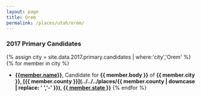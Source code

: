 ```yaml
---
layout: page
title: Orem
permalink: /places/utah/orem/
---
```


### 2017 Primary Candidates
{% assign city = site.data.2017.primary.candidates | where:'city','Orem' %}
{% for member in city  %}
- <strong>[{{member.name}}](../../../people/{{member.id}})</strong>, Candidate for <strong>{{ member.body }}</strong> of <strong>{{ member.city }}, [{{ member.county }}](../../../places/{{ member.county | downcase | replace: ' ','-' }}), [{{ member.state }}](../../../places)</strong>
{% endfor %}
